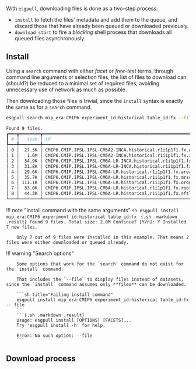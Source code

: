 With `esgpull`, downloading files is done as a two-step process:

* `install` to fetch the files' metadata and add them to the queue, and discard those that have already been queued or downloaded previously.
* `download start` to fire a *blocking* shell process that downloads all queued files asynchronously.

## Install

Using a `search` command with either _facet_ or _free-text_ terms, through command line arguments or selection files, the list of files to download can (should?) be reduced to a minimal set of required files, avoiding unnecessary use of network as much as possible.

Then downloading those files is trivial, since the `install` syntax is exactly the same as for a `search` command.

```sh title="Search command to find what you want to download"
esgpull search mip_era:CMIP6 experiment_id:historical table_id:fx --file
```
```{.sh .markdown .result}
Found 9 files.
┏━━━┳━━━━━━━━┳━━━━━━━━━━━━━━━━━━━━━━━━━━━━━━━━━━━━━━━━━━━━━━━━━━━━━━━━━━━━━━━━━━━━━━━━━━━━━━━━━━━━━━━━━━━━┓
┃ # ┃   size ┃ id                                                                                         ┃
┡━━━╇━━━━━━━━╇━━━━━━━━━━━━━━━━━━━━━━━━━━━━━━━━━━━━━━━━━━━━━━━━━━━━━━━━━━━━━━━━━━━━━━━━━━━━━━━━━━━━━━━━━━━━┩
│ 0 │  27.3K │ CMIP6.CMIP.IPSL.IPSL-CM5A2-INCA.historical.r1i1p1f1.fx.areacella.gr.v20200729.areacella_f… │
│ 1 │   1.6M │ CMIP6.CMIP.IPSL.IPSL-CM5A2-INCA.historical.r1i1p1f1.fx.zfull.gr.v20200729.zfull_fx_IPSL-C… │
│ 2 │  34.9K │ CMIP6.CMIP.IPSL.IPSL-CM6A-LR-INCA.historical.r1i1p1f1.fx.mrsofc.gr.v20210216.mrsofc_fx_IP… │
│ 3 │  31.8K │ CMIP6.CMIP.IPSL.IPSL-CM6A-LR-INCA.historical.r1i1p1f1.fx.rootd.gr.v20210216.rootd_fx_IPSL… │
│ 4 │  29.6K │ CMIP6.CMIP.IPSL.IPSL-CM6A-LR.historical.r1i1p1f1.fx.areacella.gr.v20180803.areacella_fx_I… │
│ 5 │  35.7K │ CMIP6.CMIP.IPSL.IPSL-CM6A-LR.historical.r1i1p1f1.fx.mrsofc.gr.v20180803.mrsofc_fx_IPSL-CM… │
│ 6 │ 111.1K │ CMIP6.CMIP.IPSL.IPSL-CM6A-LR.historical.r1i1p1f1.fx.orog.gr.v20190516.orog_fx_IPSL-CM6A-L… │
│ 7 │  33.0K │ CMIP6.CMIP.IPSL.IPSL-CM6A-LR.historical.r1i1p1f1.fx.rootd.gr.v20180803.rootd_fx_IPSL-CM6A… │
│ 8 │  44.3K │ CMIP6.CMIP.IPSL.IPSL-CM6A-LR.historical.r1i1p1f1.fx.sftlf.gr.v20180803.sftlf_fx_IPSL-CM6A… │
└───┴────────┴────────────────────────────────────────────────────────────────────────────────────────────┘
```

!!! note "Install command with the same arguments"
        ```sh
        esgpull install mip_era:CMIP6 experiment_id:historical table_id:fx
        ```
        ```{.sh .markdown .result}
        Found 9 files.
        Total size: 2.0M
        Continue? [Y/n]: Y
        Installed 7 new files.
        ```

        Only 7 out of 9 files were installed in this example. That means 2 files were either downloaded or queued already.

!!! warning "Search options"

        Some options that work for the `search` command do not exist for the `install` command.

        That includes the `--file` to display files instead of datasets, since the `install` command assumes only **files** can be downloaded.

        ```sh title="Failing install command"
        esgpull install mip_era:CMIP6 experiment_id:historical table_id:fx -- file
        ```
        ```{.sh .markdown .result}
        Usage: esgpull install [OPTIONS] [FACETS]...
        Try 'esgpull install -h' for help.

        Error: No such option: --file
        ```

## Download process
